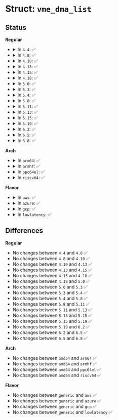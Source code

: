 # Struct: <code>vme_dma_list</code>

## Status
<b>Regular</b>
<ul>
<li>
<details>
<summary>In <code>4.4</code>: ✅</summary>

```c
struct vme_dma_list {
    struct list_head list;
    struct vme_dma_resource *parent;
    struct list_head entries;
    struct mutex mtx;
};
```
</details>
</li>
<li>
<details>
<summary>In <code>4.8</code>: ✅</summary>

```c
struct vme_dma_list {
    struct list_head list;
    struct vme_dma_resource *parent;
    struct list_head entries;
    struct mutex mtx;
};
```
</details>
</li>
<li>
<details>
<summary>In <code>4.10</code>: ✅</summary>

```c
struct vme_dma_list {
    struct list_head list;
    struct vme_dma_resource *parent;
    struct list_head entries;
    struct mutex mtx;
};
```
</details>
</li>
<li>
<details>
<summary>In <code>4.13</code>: ✅</summary>

```c
struct vme_dma_list {
    struct list_head list;
    struct vme_dma_resource *parent;
    struct list_head entries;
    struct mutex mtx;
};
```
</details>
</li>
<li>
<details>
<summary>In <code>4.15</code>: ✅</summary>

```c
struct vme_dma_list {
    struct list_head list;
    struct vme_dma_resource *parent;
    struct list_head entries;
    struct mutex mtx;
};
```
</details>
</li>
<li>
<details>
<summary>In <code>4.18</code>: ✅</summary>

```c
struct vme_dma_list {
    struct list_head list;
    struct vme_dma_resource *parent;
    struct list_head entries;
    struct mutex mtx;
};
```
</details>
</li>
<li>
<details>
<summary>In <code>5.0</code>: ✅</summary>

```c
struct vme_dma_list {
    struct list_head list;
    struct vme_dma_resource *parent;
    struct list_head entries;
    struct mutex mtx;
};
```
</details>
</li>
<li>
<details>
<summary>In <code>5.3</code>: ✅</summary>

```c
struct vme_dma_list {
    struct list_head list;
    struct vme_dma_resource *parent;
    struct list_head entries;
    struct mutex mtx;
};
```
</details>
</li>
<li>
<details>
<summary>In <code>5.4</code>: ✅</summary>

```c
struct vme_dma_list {
    struct list_head list;
    struct vme_dma_resource *parent;
    struct list_head entries;
    struct mutex mtx;
};
```
</details>
</li>
<li>
<details>
<summary>In <code>5.8</code>: ✅</summary>

```c
struct vme_dma_list {
    struct list_head list;
    struct vme_dma_resource *parent;
    struct list_head entries;
    struct mutex mtx;
};
```
</details>
</li>
<li>
<details>
<summary>In <code>5.11</code>: ✅</summary>

```c
struct vme_dma_list {
    struct list_head list;
    struct vme_dma_resource *parent;
    struct list_head entries;
    struct mutex mtx;
};
```
</details>
</li>
<li>
<details>
<summary>In <code>5.13</code>: ✅</summary>

```c
struct vme_dma_list {
    struct list_head list;
    struct vme_dma_resource *parent;
    struct list_head entries;
    struct mutex mtx;
};
```
</details>
</li>
<li>
<details>
<summary>In <code>5.15</code>: ✅</summary>

```c
struct vme_dma_list {
    struct list_head list;
    struct vme_dma_resource *parent;
    struct list_head entries;
    struct mutex mtx;
};
```
</details>
</li>
<li>
<details>
<summary>In <code>5.19</code>: ✅</summary>

```c
struct vme_dma_list {
    struct list_head list;
    struct vme_dma_resource *parent;
    struct list_head entries;
    struct mutex mtx;
};
```
</details>
</li>
<li>
<details>
<summary>In <code>6.2</code>: ✅</summary>

```c
struct vme_dma_list {
    struct list_head list;
    struct vme_dma_resource *parent;
    struct list_head entries;
    struct mutex mtx;
};
```
</details>
</li>
<li>
<details>
<summary>In <code>6.5</code>: ✅</summary>

```c
struct vme_dma_list {
    struct list_head list;
    struct vme_dma_resource *parent;
    struct list_head entries;
    struct mutex mtx;
};
```
</details>
</li>
<li>
<details>
<summary>In <code>6.8</code>: ✅</summary>

```c
struct vme_dma_list {
    struct list_head list;
    struct vme_dma_resource *parent;
    struct list_head entries;
    struct mutex mtx;
};
```
</details>
</li>
</ul>
<b>Arch</b>
<ul>
<li>
<details>
<summary>In <code>arm64</code>: ✅</summary>

```c
struct vme_dma_list {
    struct list_head list;
    struct vme_dma_resource *parent;
    struct list_head entries;
    struct mutex mtx;
};
```
</details>
</li>
<li>
<details>
<summary>In <code>armhf</code>: ✅</summary>

```c
struct vme_dma_list {
    struct list_head list;
    struct vme_dma_resource *parent;
    struct list_head entries;
    struct mutex mtx;
};
```
</details>
</li>
<li>
<details>
<summary>In <code>ppc64el</code>: ✅</summary>

```c
struct vme_dma_list {
    struct list_head list;
    struct vme_dma_resource *parent;
    struct list_head entries;
    struct mutex mtx;
};
```
</details>
</li>
<li>
<details>
<summary>In <code>riscv64</code>: ✅</summary>

```c
struct vme_dma_list {
    struct list_head list;
    struct vme_dma_resource *parent;
    struct list_head entries;
    struct mutex mtx;
};
```
</details>
</li>
</ul>
<b>Flavor</b>
<ul>
<li>
<details>
<summary>In <code>aws</code>: ✅</summary>

```c
struct vme_dma_list {
    struct list_head list;
    struct vme_dma_resource *parent;
    struct list_head entries;
    struct mutex mtx;
};
```
</details>
</li>
<li>
<details>
<summary>In <code>azure</code>: ✅</summary>

```c
struct vme_dma_list {
    struct list_head list;
    struct vme_dma_resource *parent;
    struct list_head entries;
    struct mutex mtx;
};
```
</details>
</li>
<li>
<details>
<summary>In <code>gcp</code>: ✅</summary>

```c
struct vme_dma_list {
    struct list_head list;
    struct vme_dma_resource *parent;
    struct list_head entries;
    struct mutex mtx;
};
```
</details>
</li>
<li>
<details>
<summary>In <code>lowlatency</code>: ✅</summary>

```c
struct vme_dma_list {
    struct list_head list;
    struct vme_dma_resource *parent;
    struct list_head entries;
    struct mutex mtx;
};
```
</details>
</li>
</ul>

## Differences
<b>Regular</b>
<ul>
<li>
No changes between <code>4.4</code> and <code>4.8</code> ✅
</li>
<li>
No changes between <code>4.8</code> and <code>4.10</code> ✅
</li>
<li>
No changes between <code>4.10</code> and <code>4.13</code> ✅
</li>
<li>
No changes between <code>4.13</code> and <code>4.15</code> ✅
</li>
<li>
No changes between <code>4.15</code> and <code>4.18</code> ✅
</li>
<li>
No changes between <code>4.18</code> and <code>5.0</code> ✅
</li>
<li>
No changes between <code>5.0</code> and <code>5.3</code> ✅
</li>
<li>
No changes between <code>5.3</code> and <code>5.4</code> ✅
</li>
<li>
No changes between <code>5.4</code> and <code>5.8</code> ✅
</li>
<li>
No changes between <code>5.8</code> and <code>5.11</code> ✅
</li>
<li>
No changes between <code>5.11</code> and <code>5.13</code> ✅
</li>
<li>
No changes between <code>5.13</code> and <code>5.15</code> ✅
</li>
<li>
No changes between <code>5.15</code> and <code>5.19</code> ✅
</li>
<li>
No changes between <code>5.19</code> and <code>6.2</code> ✅
</li>
<li>
No changes between <code>6.2</code> and <code>6.5</code> ✅
</li>
<li>
No changes between <code>6.5</code> and <code>6.8</code> ✅
</li>
</ul>
<b>Arch</b>
<ul>
<li>
No changes between <code>amd64</code> and <code>arm64</code> ✅
</li>
<li>
No changes between <code>amd64</code> and <code>armhf</code> ✅
</li>
<li>
No changes between <code>amd64</code> and <code>ppc64el</code> ✅
</li>
<li>
No changes between <code>amd64</code> and <code>riscv64</code> ✅
</li>
</ul>
<b>Flavor</b>
<ul>
<li>
No changes between <code>generic</code> and <code>aws</code> ✅
</li>
<li>
No changes between <code>generic</code> and <code>azure</code> ✅
</li>
<li>
No changes between <code>generic</code> and <code>gcp</code> ✅
</li>
<li>
No changes between <code>generic</code> and <code>lowlatency</code> ✅
</li>
</ul>
